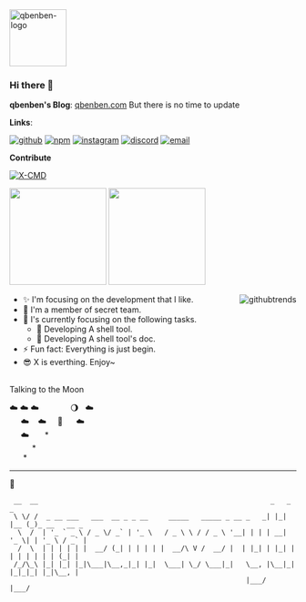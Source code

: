 <img alt="qbenben-logo" width="100" src="https://user-images.githubusercontent.com/40693636/147798845-84d79751-28d3-4b88-bc4a-a24d33f914ec.png"/>

### Hi there 👋

**qbenben's Blog**: [qbenben.com](https://www.qbenben.com)
But there is no time to update

**Links**: 

[![github](https://img.shields.io/badge/Github-Zhengqbbb-lightgrey?style=social&logo=github)](https://github.com/Zhengqbbb/)
[![npm](https://img.shields.io/badge/NPM-zhengqbbb-lightgrey?style=social&logo=npm)](https://www.npmjs.com/~zhengqbbb)
[![instagram](https://img.shields.io/badge/Instagram-qbqiubin-lightgrey?style=social&logo=instagram)](https://www.instagram.com/qbqiubin/)
[![discord](https://img.shields.io/badge/Discord-qbenben-lightgrey?style=social&logo=discord)](https://discordapp.com/users/902369403818094593)
[![email](https://img.shields.io/badge/Email-zhengqbbb-lightgrey?style=social&logo=gmail)](mailto:zhengqbbb@gamil.com)

**Contribute**

[![X-CMD](https://img.shields.io/badge/Shell%20Tool-X--CMD-lightgrey?style=social&logo=windowsterminal)](https://x-cmd.com/)

<p>
  <img src="https://github-readme-stats.vercel.app/api?username=zhengqbbb&show_icons=true&theme=slateorange&count_private=true&hide_border=true" height="170">
  <img src="https://github-readme-stats.vercel.app/api/top-langs/?username=Zhengqbbb&layout=compact&theme=slateorange&count_private=true&hide=html&exclude_repo=WorkCode,zhengqbbb.github.io,dev-template,Blog,blogBackup&langs_count=6&hide_border=true&v=2" height="170">
</p>

<img
  src="https://api.githubtrends.io/user/svg/Zhengqbbb/langs?time_range=one_year&theme=dark"
  alt="githubtrends"
  align="right"
/>

- ✨  I'm focusing on the development that I like.
- 🏢  I'm a member of secret team.
- 🌱  I's currently focusing on the following tasks.
  - 🧐 Developing A shell tool.
  - 🧐 Developing A shell tool's doc.
- ⚡  Fun fact: Everything is just begin. 
- 😎  X is everthing. Enjoy~
<br/>
Talking to the Moon

☁️&nbsp;☁️&nbsp;☁️&nbsp;&nbsp;&nbsp;&nbsp;&nbsp;&nbsp;&nbsp;&nbsp;&nbsp;&nbsp;&nbsp;&nbsp;&nbsp;&nbsp;🌖 &nbsp;&nbsp;☁️<br/>
&nbsp;&nbsp;&nbsp;&nbsp;&nbsp;☁️&nbsp;&nbsp;&nbsp; ☁️ &nbsp;&nbsp;&nbsp; 🚀 &nbsp; &nbsp;&nbsp;&nbsp;☁️ <br/>
&nbsp;&nbsp;&nbsp;&nbsp;&nbsp;☁️&nbsp;&nbsp;&nbsp;&nbsp;&nbsp;&nbsp;&nbsp;* <br/>
&nbsp;&nbsp;&nbsp;&nbsp;&nbsp;&nbsp;&nbsp;&nbsp;&nbsp;&nbsp;* <br/>
&nbsp;&nbsp;&nbsp;&nbsp;&nbsp;&nbsp;*


---

  
🌟
```
 __  __                                                         _   _     _             
 \ \/ /  _ __ ___   ___  __ _ _ __     _____   _____ _ __ _   _| |_| |__ (_)_ __   __ _ 
  \  /  | '_ ` _ \ / _ \/ _` | '_ \   / _ \ \ / / _ \ '__| | | | __| '_ \| | '_ \ / _` |
  /  \  | | | | | |  __/ (_| | | | | |  __/\ V /  __/ |  | |_| | |_| | | | | | | | (_| |
 /_/\_\ |_| |_| |_|\___|\__,_|_| |_|  \___| \_/ \___|_|   \__, |\__|_| |_|_|_| |_|\__, |
                                                          |___/                   |___/  
```

